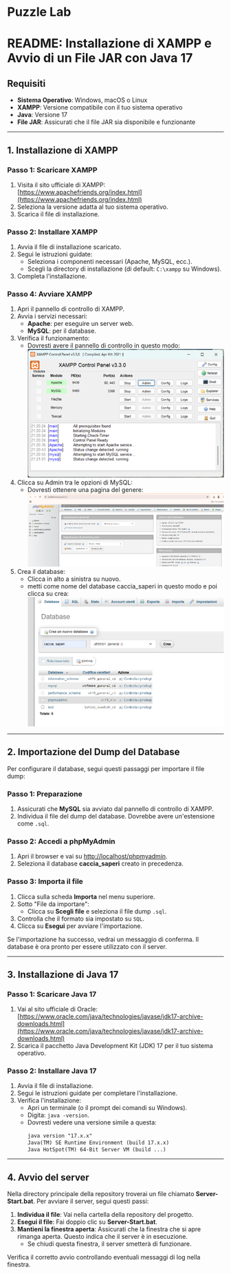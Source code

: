# Puzzle Lab

# README: Installazione di XAMPP e Avvio di un File JAR con Java 17

## Requisiti
- **Sistema Operativo**: Windows, macOS o Linux
- **XAMPP**: Versione compatibile con il tuo sistema operativo
- **Java**: Versione 17
- **File JAR**: Assicurati che il file JAR sia disponibile e funzionante

---

## 1. Installazione di XAMPP

### Passo 1: Scaricare XAMPP
1. Visita il sito ufficiale di XAMPP: [https://www.apachefriends.org/index.html](https://www.apachefriends.org/index.html)
2. Seleziona la versione adatta al tuo sistema operativo.
3. Scarica il file di installazione.

### Passo 2: Installare XAMPP
1. Avvia il file di installazione scaricato.
2. Segui le istruzioni guidate:
   - Seleziona i componenti necessari (Apache, MySQL, ecc.).
   - Scegli la directory di installazione (di default: `C:\xampp` su Windows).
3. Completa l'installazione.

### Passo 4: Avviare XAMPP
1. Apri il pannello di controllo di XAMPP.
2. Avvia i servizi necessari:
   - **Apache**: per eseguire un server web.
   - **MySQL**: per il database.
3. Verifica il funzionamento:
   - Dovresti avere il pannello di controllo in questo modo:
   ![Screenshot del pannello di controllo XAMPP](img/pannelloXampp.png "XAMPP Control Panel")
4. Clicca su Admin tra le opzioni di MySQL:
   - Dovresti ottenere una pagina del genere:
   ![Screenshot della pagina database](img/paginaDatabase.png "XAMPP database")
5. Crea il database:
   - Clicca in alto a sinistra su nuovo.
   - metti come nome del database caccia_saperi in questo modo e poi clicca su crea:
   ![Screenshot della pagina creazione database](img/creazioneDatabase.png "XAMPP database")
---
## 2. Importazione del Dump del Database

Per configurare il database, segui questi passaggi per importare il file dump:

### Passo 1: Preparazione
1. Assicurati che **MySQL** sia avviato dal pannello di controllo di XAMPP.
2. Individua il file del dump del database. Dovrebbe avere un'estensione come `.sql`.

### Passo 2: Accedi a phpMyAdmin
1. Apri il browser e vai su [http://localhost/phpmyadmin](http://localhost/phpmyadmin).
2. Seleziona il database **caccia_saperi** creato in precedenza.

### Passo 3: Importa il file
1. Clicca sulla scheda **Importa** nel menu superiore.
2. Sotto "File da importare":
   - Clicca su **Scegli file** e seleziona il file dump `.sql`.
3. Controlla che il formato sia impostato su `SQL`.
4. Clicca su **Esegui** per avviare l'importazione.

Se l'importazione ha successo, vedrai un messaggio di conferma. Il database è ora pronto per essere utilizzato con il server.


---

## 3. Installazione di Java 17

### Passo 1: Scaricare Java 17
1. Vai al sito ufficiale di Oracle: [https://www.oracle.com/java/technologies/javase/jdk17-archive-downloads.html](https://www.oracle.com/java/technologies/javase/jdk17-archive-downloads.html)
2. Scarica il pacchetto Java Development Kit (JDK) 17 per il tuo sistema operativo.

### Passo 2: Installare Java 17
1. Avvia il file di installazione.
2. Segui le istruzioni guidate per completare l'installazione.
3. Verifica l'installazione:
   - Apri un terminale (o il prompt dei comandi su Windows).
   - Digita: `java -version`.
   - Dovresti vedere una versione simile a questa:
     ```
     java version "17.x.x"
     Java(TM) SE Runtime Environment (build 17.x.x)
     Java HotSpot(TM) 64-Bit Server VM (build ...)
     ```

---

## 4. Avvio del server

Nella directory principale della repository troverai un file chiamato **Server-Start.bat**. Per avviare il server, segui questi passi:

1. **Individua il file**: Vai nella cartella della repository del progetto.
2. **Esegui il file**: Fai doppio clic su **Server-Start.bat**.
3. **Mantieni la finestra aperta**: Assicurati che la finestra che si apre rimanga aperta. Questo indica che il server è in esecuzione.
   - Se chiudi questa finestra, il server smetterà di funzionare.

Verifica il corretto avvio controllando eventuali messaggi di log nella finestra.
